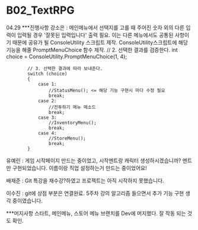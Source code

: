 # B02_TextRPG
 
04.29
***진행사항
강소은 : 메인메뉴에서 선택지를 고를 때 주어진 숫자 외의 다른 입력이 입력될 경우 '잘못된 입력입니다' 출력 필요.
이는 다른 메뉴에서도 공통된 사항이기 때문에 공유가 될 ConsoleUtility 스크립트 제작. ConsoleUtility스크립트에 해당 기능을 해줄 PromptMenuChoice 함수 제작.
            // 2. 선택한 결과를 검증한다.
            int choice = ConsoleUtility.PromptMenuChoice(1, 4);

            // 3. 선택한 결과에 따라 보내준다.
            switch (choice)
            {
                case 1:
                    //StatusMenu(); <= 해당 기능 구현시 마다 수정 필요
                    break;
                case 2:
                    //전투하기 메뉴 메소드
                    break;
                case 3:
                    //InventoryMenu();
                    break;
                case 4:
                    //StoreMenu();
                    break;
            }

유예린 : 게임 시작페이지 만드는 중이었고, 시작멘트랑 캐릭터 생성하시겠습니까? 멘트만 구현되었습니다. 이름이랑 직업 설정하는거 만드는 중이었어요!

배재준 : Git 특강을 재수강?하였고 프로젝트는 아직 시작하지 못했습니다.

이수진 : git에 상점 부분은 연결완료. 5주차 강의 알고리즘 들으면서 추가 기능 구현 생각 중이였습니다.

***머지사항
스타트, 메인메뉴, 스토어 메뉴 브랜치를 Dev에 머지했다. 잘 작동 되는 것도 확인.
